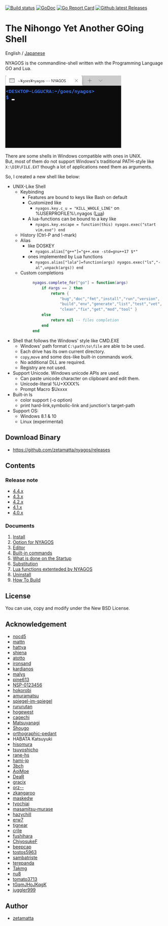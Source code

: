 [![Build status](https://ci.appveyor.com/api/projects/status/bh7866s6oasvchpj?svg=true)](https://ci.appveyor.com/project/zetamatta/nyagos)
[![GoDoc](https://godoc.org/github.com/zetamatta/nyagos?status.svg)](https://godoc.org/github.com/zetamatta/nyagos)
[![Go Report Card](https://goreportcard.com/badge/github.com/zetamatta/nyagos)](https://goreportcard.com/report/github.com/zetamatta/nyagos)
[![Github latest Releases](https://img.shields.io/github/downloads/zetamatta/nyagos/latest/total.svg)](https://github.com/zetamatta/nyagos/releases/latest)

The Nihongo Yet Another GOing Shell
===================================

English
/ [Japanese](./readme_ja.md)

NYAGOS is the commandline-shell written with the Programming Language GO and Lua.

![demo-animation](./demo.gif)

There are some shells in Windows compatible with ones in UNIX.  
But, most of them do not support Windows's traditional PATH-style
like `X:\DIR\FILE.EXT` though a lot of applications need them
as arguments.

So, I created a new shell like below:

* UNIX-Like Shell
  * Keybinding
    * Features are bound to keys like Bash on default
    * Customized like
        * `nyagos.key.c_u = "KILL_WHOLE_LINE"` on %USERPROFILE%\\.nyagos ([Lua](https://github.com/yuin/gopher-lua))
    * A lua-functions can be bound to a key like
        * `nyagos.key.escape = function(this) nyagos.exec("start vim.exe") end`
  * History (Ctrl-P and !-mark)
  * Alias
    * like DOSKEY
        * `nyagos.alias["g++"]="g++.exe -std=gnu++17 $*"`
    * ones implemented by Lua functions
        * `nyagos.alias["lala"]=function(args) nyagos.exec("ls","-al",unpack(args)) end`
  * Custom completions
```lua
            nyagos.complete_for["go"] = function(args)
                if #args == 2 then
                    return {
                        "bug","doc","fmt","install","run","version",
                        "build","env","generate","list","test","vet",
                        "clean","fix","get","mod","tool" }
                else
                    return nil -- files completion
                end
            end
```
* Shell that follows the Windows' style like CMD.EXE
  * Windows' path format `C:\path\to\file` are able to be used.
  * Each drive has its own current directory.
  * `copy`,`move` and some dos-like built-in commands work.
  * No additional DLL are required.
  * Registry are not used.
* Support Unicode. Windows unicode APIs are used.
  * Can paste unicode character on clipboard and edit them.
  * Unicode-literal %U+XXXX%
  * Prompt Macro $Uxxxx
* Built-in ls
  * color support (-o option)
  * print hard-link,symbolic-link and junction's target-path
* Support OS:
  * Windows 8.1 & 10
  * Linux (experimental)

Download Binary
---------------

* https://github.com/zetamatta/nyagos/releases

Contents
--------

### Release note

- [4.4.x](Doc/release_note_en.md)
- [4.3.x](Doc/history-4.3_en.md)
- [4.2.x](Doc/history-4.2_en.md)
- [4.1.x](Doc/history-4.1_en.md)
- [4.0.x](Doc/history-4.0_en.md)

### Documents

1. [Install](Doc/01-Install_en.md)
2. [Option for NYAGOS](Doc/02-Options_en.md)
3. [Editor](Doc/03-Readline_en.md)
4. [Built-in commands](Doc/04-Commands_en.md)
5. [What is done on the Startup](Doc/05-Startup_en.md)
6. [Substitution](Doc/06-Substitution_en.md)
7. [Lua functions extenteded by NYAGOS](Doc/07-LuaFunctions_en.md)
8. [Uninstall](Doc/08-Uninstall_en.md)
9. [How To Build](Doc/09-Build_en.md)

License
-------

You can use, copy and modify under the New BSD License.

Acknowledgement
---------------

* [nocd5](https://github.com/nocd5)
* [mattn](https://github.com/mattn)
* [hattya](https://github.com/hattya)
* [shiena](https://github.com/shiena)
* [atotto](https://github.com/atotto)
* [ironsand](https://github.com/ironsand)
* [kardianos](https://github.com/kardianos)
* [malys](https://github.com/malys)
* [pine613](https://github.com/pine613)
* [NSP-0123456](https://github.com/NSP-0123456)
* [hokorobi](https://github.com/hokorobi)
* [amuramatsu](https://github.com/amuramatsu)
* [spiegel-im-spiegel](https://github.com/spiegel-im-spiegel)
* [rururutan](https://github.com/rururutan/)
* [hogewest](https://github.com/hogewest)
* [cagechi](https://github.com/cagechi)
* [Matsuyanagi](https://github.com/Matsuyanagi)
* [Shougo](https://github.com/Shougo)
* [orthographic-pedant](https://github.com/orthographic-pedant)
* HABATA Katsuyuki
* [hisomura](https://github.com/hisomura)
* [tsuyoshicho](https://github.com/tsuyoshicho)
* [rane-hs](https://github.com/rane-hs)
* [hami-jp](https://github.com/hami-jp)
* [3bch](https://github.com/3bch)
* [AoiMoe](https://github.com/aoimoe)
* [DeaR](https://github.com/DeaR)
* [gracix](https://github.com/gracix)
* [orz--](https://github.com/orz--)
* [zkangaroo](https://github.com/zkangaroo)
* [maskedw](https://github.com/maskedw)
* [tyochiai](https://github.com/tyochiai)
* [masamitsu-murase](https://github.com/masamitsu-murase)
* [hazychill](https://github.com/hazychill)
* [erw7](https://github.com/erw7)
* [tignear](https://github.com/tignear)
* [crile](https://github.com/crile)
* [fushihara](https://github.com/fushihara)
* [ChiyosukeF](https://twitter.com/ChiyosukeF)
* [beepcap](https://twitter.com/beepcap)
* [tostos5963](https://github.com/tostos5963)
* [sambatriste](https://github.com/sambatriste)
* [terepanda](https://github.com/terepanda)
* [Takmg](https://github.com/Takmg)
* [nu8](https://github.com/nu8)
* [tomato3713](https://github.com/tomato3713)
* [tGqmJHoJKqgK](https://github.com/tGqmJHoJKqgK)
* [juggler999](https://github.com/juggler999)

Author
------

* [zetamatta](https://github.com/zetamatta)
